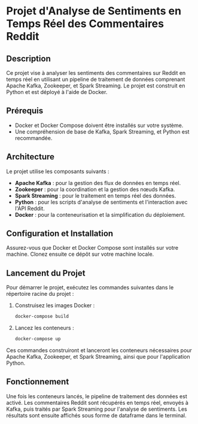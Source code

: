 # Projet d'Analyse de Sentiments en Temps Réel des Commentaires Reddit

## Description
Ce projet vise à analyser les sentiments des commentaires sur Reddit en temps réel en utilisant un pipeline de traitement de données comprenant Apache Kafka, Zookeeper, et Spark Streaming. Le projet est construit en Python et est déployé à l'aide de Docker.

## Prérequis
- Docker et Docker Compose doivent être installés sur votre système.
- Une compréhension de base de Kafka, Spark Streaming, et Python est recommandée.

## Architecture
Le projet utilise les composants suivants :
- **Apache Kafka** : pour la gestion des flux de données en temps réel.
- **Zookeeper** : pour la coordination et la gestion des nœuds Kafka.
- **Spark Streaming** : pour le traitement en temps réel des données.
- **Python** : pour les scripts d'analyse de sentiments et l'interaction avec l'API Reddit.
- **Docker** : pour la conteneurisation et la simplification du déploiement.

## Configuration et Installation
Assurez-vous que Docker et Docker Compose sont installés sur votre machine. Clonez ensuite ce dépôt sur votre machine locale.

## Lancement du Projet
Pour démarrer le projet, exécutez les commandes suivantes dans le répertoire racine du projet :

1. Construisez les images Docker :
   ```bash
   docker-compose build
   ```
2. Lancez les conteneurs :
   ```bash
   docker-compose up
   ```

Ces commandes construiront et lanceront les conteneurs nécessaires pour Apache Kafka, Zookeeper, et Spark Streaming, ainsi que pour l'application Python.

## Fonctionnement
Une fois les conteneurs lancés, le pipeline de traitement des données est activé. Les commentaires Reddit sont récupérés en temps réel, envoyés à Kafka, puis traités par Spark Streaming pour l'analyse de sentiments. Les résultats sont ensuite affichés sous forme de dataframe dans le terminal.




